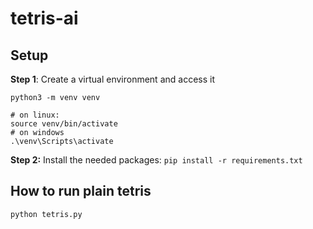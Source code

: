 # tetris-ai

## Setup

<b>Step 1</b>: Create a virtual environment and access it
```
python3 -m venv venv

# on linux:
source venv/bin/activate
# on windows
.\venv\Scripts\activate
```

<b>Step 2:</b> Install the needed packages:
```pip install -r requirements.txt```


## How to run plain tetris

```python tetris.py```